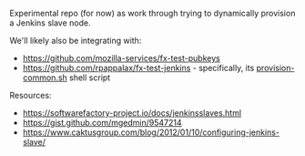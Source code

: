Experimental repo (for now) as work through trying to dynamically provision a Jenkins slave node.

We'll likely also be integrating with:
* https://github.com/mozilla-services/fx-test-pubkeys
* https://github.com/rpappalax/fx-test-jenkins - specifically, its [provision-common.sh](https://github.com/rpappalax/fx-test-jenkins/blob/92c3d954d729e47e1466bdc3f4464bdb11df7573/provision-common.sh) shell script

Resources:
* https://softwarefactory-project.io/docs/jenkinsslaves.html
* https://gist.github.com/mgedmin/9547214
* https://www.caktusgroup.com/blog/2012/01/10/configuring-jenkins-slave/
